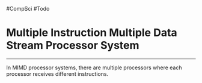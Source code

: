 
#CompSci #Todo 

# Multiple Instruction Multiple Data Stream Processor System
---
In MIMD processor systems, there are multiple processors where each processor receives different instructions.